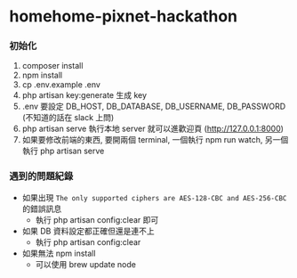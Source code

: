 # homehome-pixnet-hackathon

### 初始化
1. composer install
2. npm install
3. cp .env.example .env
4. php artisan key:generate 生成 key
5. .env 要設定 DB_HOST, DB_DATABASE, DB_USERNAME, DB_PASSWORD (不知道的話在 slack 上問)
6. php artisan serve 執行本地 server 就可以進歡迎頁 (http://127.0.0.1:8000)
7. 如果要修改前端的東西, 要開兩個 terminal, 一個執行 npm run watch, 另一個執行 php artisan serve

### 遇到的問題紀錄
- 如果出現 `The only supported ciphers are AES-128-CBC and AES-256-CBC` 的錯誤訊息
    - 執行 php artisan config:clear 即可
- 如果 DB 資料設定都正確但還是連不上
    - 執行 php artisan config:clear
- 如果無法 npm install 
    - 可以使用 brew update node
